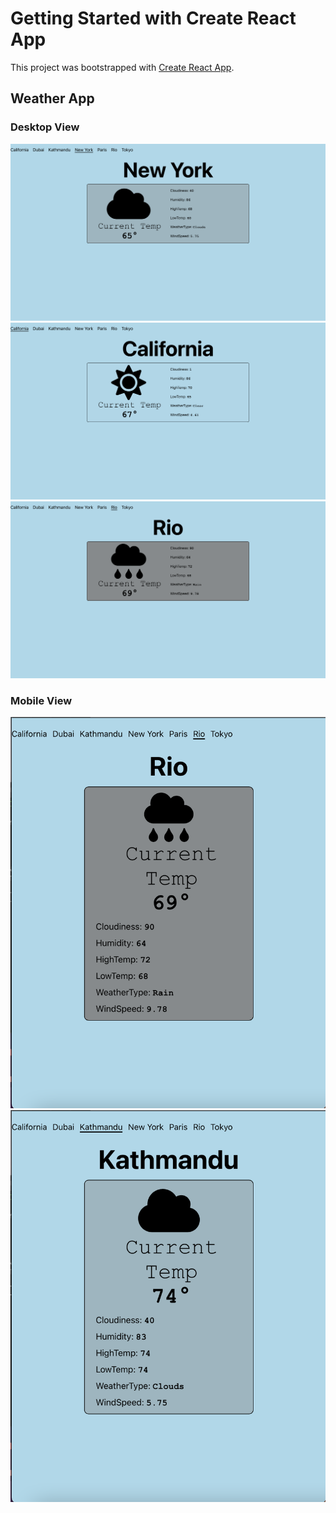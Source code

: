 # Getting Started with Create React App

This project was bootstrapped with [Create React App](https://github.com/facebook/create-react-app).

## Weather App

### Desktop View
![](public/Screen%20Shot%202021-10-07%20at%209.47.51%20AM.png)
![](public/Screen%20Shot%202021-10-07%20at%209.47.59%20AM.png)
![](public/Screen%20Shot%202021-10-07%20at%209.48.09%20AM.png)

### Mobile View
![](public/Screen%20Shot%202021-10-07%20at%209.49.54%20AM.png)
![](public/Screen%20Shot%202021-10-07%20at%209.50.04%20AM.png)
